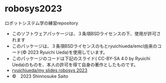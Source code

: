 # robosys2023
ロボットシステム学の練習repository



* このソフトウェアパッケージは、３条項BSDライセンスの下、使用が許可されます
* このパッケージは、３条項BSDライセンスのもとryuichiueda/emcl由来のコード(© 2023 Ryuichi Ueda)を使用しています。
* このパッケージのコードは下記のスライド( CC-BY-SA 4.0 by Ryuichi Ueda)のものを、本人の許可を得て自身の著作としたものです。
* [ryuichiueda/my slides robosys 2023](https://github.com/ryuichiueda/my_slides/tree/master/robosys_2023)
* ©　2023 Shinnosuke Saito
